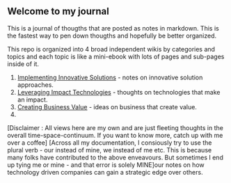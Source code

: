 ## Welcome to my journal

This is a journal of thougths that are posted as notes in  markdown. This is the fastest way to pen down thougths and hopefully be better organized.

This repo is organized into 4 broad independent wikis
by categories and topics and each topic is like a mini-ebook with lots of pages and sub-pages inside of it.

 1. [Implementing Innovative Solutions](#solutions) - notes on innovative solution approaches.
 2. [Leveraging Impact Technologies](#technology) - thoughts on technologies that make an impact.
 3. [Creating Business Value](#business) - ideas on business that create value.
 4. 
[Disclaimer : All views here are my own and are just fleeting thoughts in the overall time-space-continuum. If you want to know more, catch up with me over a coffee]
[Across all my documentation, I consiously try to use the plural verb - our instead of mine, we instead of me etc. This is because many folks have contributed to  the above enveavours. But sometimes I end up tying me or mine - and that error is solely MINE]our notes on how technology driven companies can gain a strategic edge over others.
<!--stackedit_data:
eyJoaXN0b3J5IjpbMzU5OTM4NzAxLDUxMjY2NzE4NywtMTEwMj
U5MTI0NywtMjEzMzE1NDU0NywtNDAzMTU2NTA1XX0=
-->